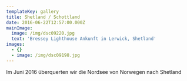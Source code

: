 ```yaml
---
templateKey: gallery
title: Shetland / Schottland
date: 2016-06-22T12:57:00.000Z
mainImage:
  image: /img/dsc09220.jpg
  text: 'Bressey Lighthouse Ankunft in Lerwick, Shetland'
images:
  - {}
  - image: /img/dsc09198.jpg
---
```

Im Juni 2016 überquerten wir die Nordsee von Norwegen nach Shetland
